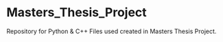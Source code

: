 # Masters_Thesis_Project
Repository for Python &amp; C++ Files used created in Masters Thesis Project. 
